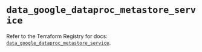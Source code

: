 # `data_google_dataproc_metastore_service`

Refer to the Terraform Registry for docs: [`data_google_dataproc_metastore_service`](https://registry.terraform.io/providers/hashicorp/google-beta/6.10.0/docs/data-sources/google_dataproc_metastore_service).
